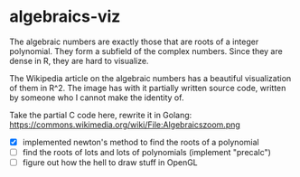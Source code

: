 # algebraics-viz

The algebraic numbers are exactly those that are roots of a integer polynomial. They form a subfield of the complex numbers. Since they are dense in R, they are hard to visualize.

The Wikipedia article on the algebraic numbers has a beautiful visualization of them in R^2. The image has with it partially written source code, written by someone who I cannot make the identity of.

Take the partial C code here, rewrite it in Golang: https://commons.wikimedia.org/wiki/File:Algebraicszoom.png

- [x] implemented newton's method to find the roots of a polynomial
- [ ] find the roots of lots and lots of polynomials (implement "precalc")
- [ ] figure out how the hell to draw stuff in OpenGL

